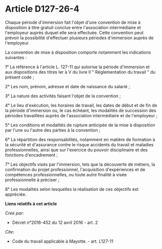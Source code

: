 # Article D127-26-4

Chaque période d'immersion fait l'objet d'une convention de mise à disposition à titre gratuit conclue entre l'association
intermédiaire et l'employeur auprès duquel elle sera effectuée. Cette convention peut prévoir la possibilité d'effectuer
plusieurs périodes d'immersion auprès de l'employeur. 

La convention de mise à disposition comporte notamment les indications suivantes : 

1° La référence à l'article L. 127-11 qui autorise la période d'immersion et aux dispositions des titres Ier à V du livre II
" Réglementation du travail " du présent code ; 

2° Les nom, prénom, adresse et date de naissance du salarié ; 

3° La nature des activités faisant l'objet de la convention ; 

4° Le lieu d'exécution, les horaires de travail, les dates de début et de fin de la période d'immersion ou, le cas échéant,
les modalités de succession des périodes travaillées auprès de l'association intermédiaire et de l'employeur ; 

5° Les conditions et modalités de rupture anticipée de la mise à disposition par l'une ou l'autre des parties à la
convention ; 

6° La répartition des responsabilités, notamment en matière de formation à la sécurité et d'assurance contre le risque
accidents du travail et maladies professionnelles, ainsi que sur l'exercice du pouvoir disciplinaire et des fonctions
d'encadrement ; 

7° Les objectifs visés par l'immersion, tels que la découverte de métiers, la confirmation du projet professionnel,
l'acquisition d'expériences et de compétences professionnelles, ou toute autre finalité à visée professionnelle à préciser ; 

8° Les modalités selon lesquelles la réalisation de ces objectifs est appréciée.

**Liens relatifs à cet article**

_Créé par_:

  - Décret n°2016-452 du 12 avril 2016 - art. 2

_Cite_:

  - Code du travail applicable à Mayotte. - art. L127-11
